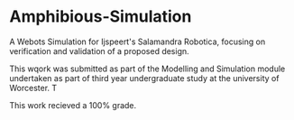 # Amphibious-Simulation
A Webots Simulation for Ijspeert's Salamandra Robotica, focusing on verification and validation of a proposed design.

This wqork was submitted as part of the Modelling and Simulation module undertaken as part of third year undergraduate study at the university of Worcester. T

This work recieved a 100% grade.

